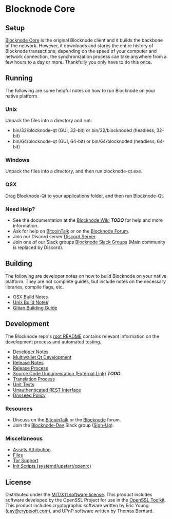 Blocknode Core
=====================

Setup
---------------------
[Blocknode Core](http://blocknode.tech/wallet) is the original Blocknode client and it builds the backbone of the network. However, it downloads and stores the entire history of Blocknode transactions; depending on the speed of your computer and network connection, the synchronization process can take anywhere from a few hours to a day or more. Thankfully you only have to do this once.

Running
---------------------
The following are some helpful notes on how to run Blocknode on your native platform.

### Unix

Unpack the files into a directory and run:

- bin/32/blocknode-qt (GUI, 32-bit) or bin/32/blocknoded (headless, 32-bit)
- bin/64/blocknode-qt (GUI, 64-bit) or bin/64/blocknoded (headless, 64-bit)

### Windows

Unpack the files into a directory, and then run blocknode-qt.exe.

### OSX

Drag Blocknode-Qt to your applications folder, and then run Blocknode-Qt.

### Need Help?

* See the documentation at the [Blocknode Wiki](https://en.bitcoin.it/wiki/Main_Page) ***TODO***
for help and more information.
* Ask for help on [BitcoinTalk](https://bitcointalk.org/index.php?topic=1262920.0) or on the [Blocknode Forum](http://forum.blocknode.tech/).
* Join our Discord server [Discord Server](https://discord.blocknode.tech)
* Join one of our Slack groups [Blocknode Slack Groups](https://blocknode.tech/slack-logins/) (Main community is replaced by Discord).

Building
---------------------
The following are developer notes on how to build Blocknode on your native platform. They are not complete guides, but include notes on the necessary libraries, compile flags, etc.

- [OSX Build Notes](build-osx.md)
- [Unix Build Notes](build-unix.md)
- [Gitian Building Guide](gitian-building.md)

Development
---------------------
The Blocknode repo's [root README](https://github.com/Blocknode-Project/Blocknode/blob/master/README.md) contains relevant information on the development process and automated testing.

- [Developer Notes](developer-notes.md)
- [Multiwallet Qt Development](multiwallet-qt.md)
- [Release Notes](release-notes.md)
- [Release Process](release-process.md)
- [Source Code Documentation (External Link)](https://dev.visucore.com/bitcoin/doxygen/) ***TODO***
- [Translation Process](translation_process.md)
- [Unit Tests](unit-tests.md)
- [Unauthenticated REST Interface](REST-interface.md)
- [Dnsseed Policy](dnsseed-policy.md)

### Resources

* Discuss on the [BitcoinTalk](https://bitcointalk.org/index.php?topic=1262920.0) or the [Blocknode](http://forum.blocknode.tech/) forum.
* Join the [Blocknode-Dev](https://blocknode-dev.slack.com/) Slack group ([Sign-Up](https://blocknode-dev.herokuapp.com/)).

### Miscellaneous
- [Assets Attribution](assets-attribution.md)
- [Files](files.md)
- [Tor Support](tor.md)
- [Init Scripts (systemd/upstart/openrc)](init.md)

License
---------------------
Distributed under the [MIT/X11 software license](http://www.opensource.org/licenses/mit-license.php).
This product includes software developed by the OpenSSL Project for use in the [OpenSSL Toolkit](https://www.openssl.org/). This product includes
cryptographic software written by Eric Young ([eay@cryptsoft.com](mailto:eay@cryptsoft.com)), and UPnP software written by Thomas Bernard.

